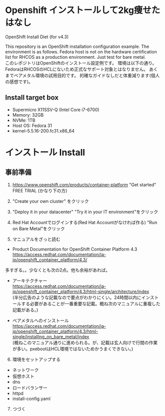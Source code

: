 # Openshift インストールして2kg痩せたはなし  
OpenShift Install Diet (for v4.3)  

This repository is an OpenShift installation configuration example.
The environment is as follows. Fedora host is not on the hardware certification list for RHCOS as a production environment. Just test for bare metal.  
このレポジトリはOpenShiftのインストール設定例です。
環境は以下の通り。FedoraはRHCOSのHCLにないため正式なサポート対象とはなりません。
あくまでベアメタル環境の試用目的です。
的確なガイドなしだと体重減ります(個人の感想です)。

## Install target box
 - Supermicro X11SSV-Q (Intel Core i7-6700)
 - Memory: 32GB
 - NVMe: 1TB
 - Host OS: Fedora 31
 - kernel-5.5.16-200.fc31.x86_64

# インストール Install

## 事前準備

1) https://www.openshift.com/products/container-platform
  "Get started" FREE TRIAL (かなり下の方)

2) "Create your own cluster" をクリック

3) "Deploy it in your datacenter"
   "Try it in your IT environment"をクリック

4) Red Hat Accountでログインする(Red Hat Accountがなければ作る)
   "Run on Bare Metal"をクリック

5) マニュアルをざっと読む

- Product Documentation for OpenShift Container Platform 4.3  
https://access.redhat.com/documentation/ja-jp/openshift_container_platform/4.3/

多すぎる。。少なくとも次の2点。他も余裕があれば。

- アーキテクチャー  
https://access.redhat.com/documentation/ja-jp/openshift_container_platform/4.3/html-single/architecture/index  
(半分広告のような記載なので要点がわかりにくい。24時間以内にインストールする必要があることが一番重要な記載。概ね次のマニュアルに重複した記載がある。)

- ベアメタルへのインストール  
https://access.redhat.com/documentation/ja-jp/openshift_container_platform/4.3/html-single/installing_on_bare_metal/index  
(概ねこのマニュアル通りに進められる。が、記載は玄人向けで行間の作業が多い。pxebootはHCL環境ではないためかうまくできない。)

6) 環境をセットアップする

 - ネットワーク
 - 仮想ホスト
 - dns
 - ロードバランサー
 - httpd
 - install-config.yaml

7) つづく